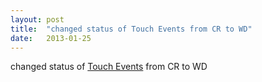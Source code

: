 ```yaml
---
layout: post
title:  "changed status of Touch Events from CR to WD"
date:   2013-01-25
---
```


changed status of <a href="http://www.w3.org/TR/touch-events">Touch Events</a> from CR to WD